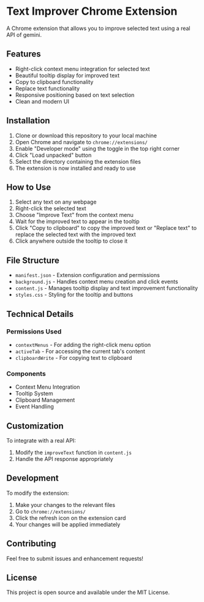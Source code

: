 # Text Improver Chrome Extension

A Chrome extension that allows you to improve selected text using a real API of gemini.

## Features

- Right-click context menu integration for selected text
- Beautiful tooltip display for improved text
- Copy to clipboard functionality
- Replace text functionality
- Responsive positioning based on text selection
- Clean and modern UI

## Installation

1. Clone or download this repository to your local machine
2. Open Chrome and navigate to `chrome://extensions/`
3. Enable "Developer mode" using the toggle in the top right corner
4. Click "Load unpacked" button
5. Select the directory containing the extension files
6. The extension is now installed and ready to use

## How to Use

1. Select any text on any webpage
2. Right-click the selected text
3. Choose "Improve Text" from the context menu
4. Wait for the improved text to appear in the tooltip
5. Click "Copy to clipboard" to copy the improved text or "Replace text" to replace the selected text with the improved text
6. Click anywhere outside the tooltip to close it

## File Structure

- `manifest.json` - Extension configuration and permissions
- `background.js` - Handles context menu creation and click events
- `content.js` - Manages tooltip display and text improvement functionality
- `styles.css` - Styling for the tooltip and buttons

## Technical Details

### Permissions Used
- `contextMenus` - For adding the right-click menu option
- `activeTab` - For accessing the current tab's content
- `clipboardWrite` - For copying text to clipboard

### Components
- Context Menu Integration
- Tooltip System
- Clipboard Management
- Event Handling

## Customization

To integrate with a real API:
1. Modify the `improveText` function in `content.js`
2. Handle the API response appropriately

## Development

To modify the extension:
1. Make your changes to the relevant files
2. Go to `chrome://extensions/`
3. Click the refresh icon on the extension card
4. Your changes will be applied immediately

## Contributing

Feel free to submit issues and enhancement requests!

## License

This project is open source and available under the MIT License. 